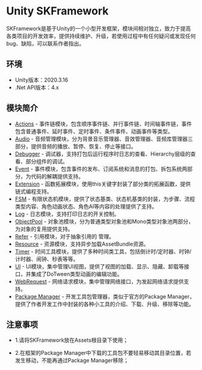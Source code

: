 # Unity SKFramework

SKFramework是基于Unity的一个小型开发框架，模块间相对独立，致力于提高各类项目的开发效率，提供持续维护、升级，若使用过程中有任何疑问或发现任何bug、缺陷，可以联系作者指出。

## 环境

- Unity版本：2020.3.16
- .Net API版本：4.x

## 模块简介

- [Actions](https://blog.csdn.net/qq_42139931/article/details/128849528?spm=1001.2014.3001.5501) - 事件链模块，包含顺序事件链、并行事件链、时间轴事件链，事件包含普通事件、延时事件、定时事件、条件事件、动画事件等类型。
- [Audio](https://blog.csdn.net/qq_42139931/article/details/128849528?spm=1001.2014.3001.5501) - 音频管理模块，分为背景音乐管理器、音效管理器、音频库管理器三部分，提供音频的播放、暂停、恢复、停止等接口。
- [Debugger](https://blog.csdn.net/qq_42139931/article/details/128849528?spm=1001.2014.3001.5501) - 调试器，支持打包后运行程序时日志的查看、Hierarchy层级的查看、部分组件的调试。
- [Event](https://blog.csdn.net/qq_42139931/article/details/128849528?spm=1001.2014.3001.5501) - 事件模块，包含事件的发布、订阅系统和消息的打包、拆包系统两部分，为代码的解耦提供支持。
- [Extension](https://blog.csdn.net/qq_42139931/article/details/128849528?spm=1001.2014.3001.5501) - 函数拓展模块，使用this关键字封装了部分类的拓展函数，提供链式编程支持。
- [FSM](https://blog.csdn.net/qq_42139931/article/details/128849528?spm=1001.2014.3001.5501) - 有限状态机模块，提供了状态基类、状态机基类的封装，为步骤、流程类型内容、角色动画状态、角色AI等内容的处理提供了支持。
- [Log](https://blog.csdn.net/qq_42139931/article/details/128849528?spm=1001.2014.3001.5501) - 日志模块，支持打印日志的开关控制。
- [ObjectPool](https://blog.csdn.net/qq_42139931/article/details/128849528?spm=1001.2014.3001.5501) - 对象池模块，分为普通类型对象池和Mono类型对象池两部分，为对象的复用提供支持。
- [Refer](https://blog.csdn.net/qq_42139931/article/details/128849528?spm=1001.2014.3001.5501) - 引用模块，对于抽象引用的 管理。
- [Resource](https://blog.csdn.net/qq_42139931/article/details/128849528?spm=1001.2014.3001.5501) - 资源模块，支持异步加载AssetBundle资源。
- [Timer](https://blog.csdn.net/qq_42139931/article/details/128849528?spm=1001.2014.3001.5501) - 时间工具模块，提供了多种时间类工具，包括倒计时/定时器、时钟/计时器、闹钟、秒表等等。
- [UI](https://blog.csdn.net/qq_42139931/article/details/128849528?spm=1001.2014.3001.5501) - UI模块，集中管理UI视图，提供了视图的加载、显示、隐藏、卸载等接口，并集成了DoTween类型动画的编辑功能。
- [WebRequest](https://blog.csdn.net/qq_42139931/article/details/128849528?spm=1001.2014.3001.5501) - 网络请求模块，集中管理网络接口，为发起网络请求提供支持。
- [Package Manager](https://blog.csdn.net/qq_42139931/article/details/128849528?spm=1001.2014.3001.5501) - 开发工具包管理器，类似于官方的Package Manager，提供了作者开发工作中封装的各种小工具的介绍、下载、升级、移除等功能。

## 注意事项

- 1.请将SKFramework放在Assets根目录下使用；

- 2.在框架的Package Manager中下载的工具包不要轻易移动其目录位置，若发生移动，不能再通过Package Manager移除；
